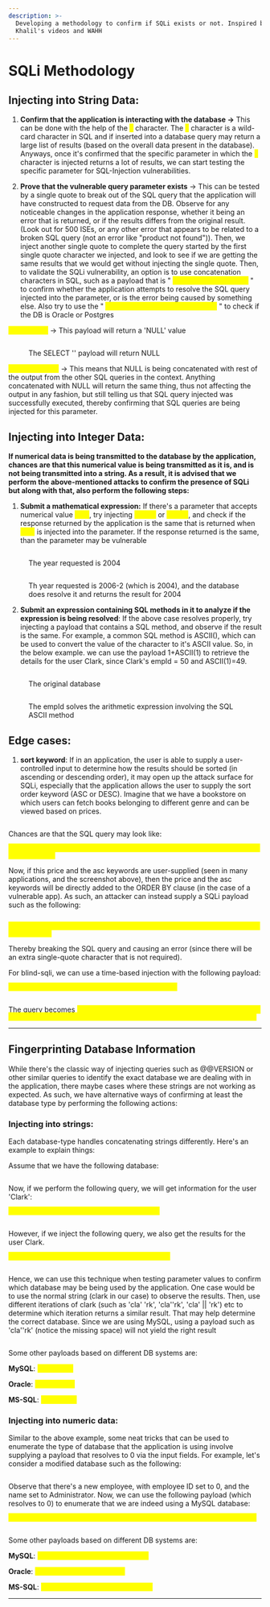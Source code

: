 ```yaml
---
description: >-
  Developing a methodology to confirm if SQLi exists or not. Inspired by Rana
  Khalil's videos and WAHH
---
```


# SQLi Methodology

## **Injecting into String Data:**

1. **Confirm that the application is interacting with the database ->** This can be done with the help of the <mark style="color:yellow;">`%`</mark> character. The <mark style="color:yellow;">`%`</mark> character is a wild-card character in SQL and if inserted into a database query may return a large list of results (based on the overall data present in the database). Anyways, once it's confirmed that the specific parameter in which the <mark style="color:yellow;">`%`</mark> character is injected returns a lot of results, we can start testing the specific parameter for SQL-Injection vulnerabilities.

&#x20;

2. **Prove that the vulnerable query parameter exists** -> This can be tested by a single quote to break out of the SQL query that the application will have constructed to request data from the DB. Observe for any noticeable changes in the application response, whether it being an error that is returned, or if the results differs from the original result. (Look out for 500 ISEs, or any other error that appears to be related to a broken SQL query (not an error like "product not found")). Then, we inject another single quote to complete the query started by the first single quote character we injected, and look to see if we are getting the same results that we would get without injecting the single quote. Then, to validate the SQLi vulnerability, an option is to use concatenation characters in SQL, such as a payload that is " <mark style="color:yellow;">`' || (SELECT '') || '`</mark> " to confirm whether the application attempts to resolve the SQL query injected into the parameter, or is the error being caused by something else. Also try to use the " <mark style="color:yellow;">`' || (SELECT '' FROM dual) || '`</mark> " to check if the DB is Oracle or Postgres

<mark style="color:yellow;">`(SELECT '')`</mark> -> This payload will return a 'NULL' value

<figure><img src="../../../.gitbook/assets/image (115).png" alt=""><figcaption><p>The SELECT '' payload will return NULL</p></figcaption></figure>

<mark style="color:yellow;">`' || NULL || '`</mark> -> This means that NULL is being concatenated with rest of the output from the other SQL queries in the context. Anything concatenated with NULL will return the same thing, thus not affecting the output in any fashion, but still telling us that SQL query injected was successfully executed, thereby confirming that SQL queries are being injected for this parameter. &#x20;

## **Injecting into Integer Data:**

**If numerical data is being transmitted to the database by the application, chances are that this numerical value is being transmitted as it is, and is not being transmitted into a string. As a result, it is advised that we perform the above-mentioned attacks to confirm the presence of SQLi but along with that, also perform the following steps:**

1. **Submit a mathematical expression:** If there's a parameter that accepts numerical value <mark style="color:yellow;">`2004`</mark>, try injecting <mark style="color:yellow;">`2006-2`</mark> or <mark style="color:yellow;">`2000+4`</mark>, and check if the response returned by the application is the same that is returned when <mark style="color:yellow;">`2004`</mark> is injected into the parameter. If the response returned is the same, than the parameter may be vulnerable

<figure><img src="../../../.gitbook/assets/image (120).png" alt=""><figcaption><p>The year requested is 2004</p></figcaption></figure>

<figure><img src="../../../.gitbook/assets/image (119).png" alt=""><figcaption><p>Th year requested is 2006-2 (which is 2004), and the database does resolve it and returns the result for 2004</p></figcaption></figure>

2. **Submit an expression containing SQL methods in it to analyze if the expression is being resolved**: If the above case resolves properly, try injecting a payload that contains a SQL method, and observe if the result is the same. For example, a common SQL method is ASCII(), which can be used to convert the value of the character to it's ASCII value. So, in the below example. we can use the payload 1+ASCII(1) to retrieve the details for the user Clark, since Clark's empId = 50 and ASCII(1)=49.&#x20;

<figure><img src="../../../.gitbook/assets/image (1) (1) (1) (1).png" alt=""><figcaption><p>The original database</p></figcaption></figure>

<figure><img src="../../../.gitbook/assets/image (1) (1) (1) (1) (1).png" alt=""><figcaption><p>The empId solves the arithmetic expression involving the SQL ASCII method</p></figcaption></figure>

## Edge cases:&#x20;

1. **sort keyword**: If in an application, the user is able to supply a user-controlled input to determine how the results should be sorted (in ascending or descending order), it may open up the attack surface for SQLi, especially that the application allows the user to supply the sort order keyword (ASC or DESC). Imagine that we have a bookstore on which users can fetch books belonging to different genre and can be viewed based on prices.&#x20;

<figure><img src="../../../.gitbook/assets/image (122).png" alt=""><figcaption></figcaption></figure>

Chances are that the SQL query may look like:

<mark style="color:yellow;">`SELECT name,title,price FROM bookstore WHERE genre = 'Thriller' ORDER BY price asc;`</mark>

Now, if this price and the asc keywords are user-supplied (seen in many applications, and the screenshot above), then the price and the asc keywords will be directly added to the ORDER BY clause (in the case of a vulnerable app). As such, an attacker can instead supply a SQLi payload such as the following:&#x20;

<figure><img src="../../../.gitbook/assets/image (123).png" alt=""><figcaption></figcaption></figure>

<mark style="color:yellow;">`SELECT name,title,price FROM bookstore WHERE genre = 'Thriller' ORDER BY price';--`</mark>

Thereby breaking the SQL query and causing an error (since there will be an extra single-quote character that is not required).

For blind-sqli, we can use a time-based injection with the following payload:

<mark style="color:yellow;">`(CASE WHEN 1=1 THEN pg_sleep(5) ELSE price END)`</mark>

<figure><img src="../../../.gitbook/assets/image (2) (1) (1).png" alt=""><figcaption></figcaption></figure>

The query becomes <mark style="color:yellow;">`SELECT name,title,price FROM bookstore WHERE genre = 'Thriller' ORDER BY (CASE WHEN 1=1 THEN pg_sleep(5) ELSE price END)`</mark>&#x20;

***

## Fingerprinting Database Information

While there's the classic way of injecting queries such as @@VERSION or other similar queries to identify the exact database we are dealing with in the application, there maybe cases where these strings are not working as expected. As such, we have alternative ways of confirming at least the database type by performing the following actions:&#x20;

### Injecting into strings:&#x20;

Each database-type handles concatenating strings differently. Here's an example to explain things:

Assume that we have the following database:

<figure><img src="../../../.gitbook/assets/image (125).png" alt=""><figcaption></figcaption></figure>

Now, if we perform the following query, we will get information for the user 'Clark':

<mark style="color:yellow;">`SELECT * FROM EMPLOYEE WHERE name='Clark';`</mark>

<figure><img src="../../../.gitbook/assets/image (126).png" alt=""><figcaption></figcaption></figure>

However, if we inject the following query, we also get the results for the user Clark.&#x20;

<mark style="color:yellow;">`SELECT * FROM EMPLOYEE WHERE name='Cla' 'rk';`</mark>

<figure><img src="../../../.gitbook/assets/image (127).png" alt=""><figcaption></figcaption></figure>

Hence, we can use this technique when testing parameter values to confirm which database may be being used by the application. One case would be to use the normal string (clark in our case) to observe the results. Then, use different iterations of clark (such as 'cla' 'rk', 'cla''rk', 'cla' || 'rk') etc to determine which iteration returns a similar result. That may help determine the correct database. Since we are using MySQL, using a payload such as 'cla''rk' (notice the missing space) will not yield the right result

<figure><img src="../../../.gitbook/assets/image (128).png" alt=""><figcaption></figcaption></figure>

Some other payloads based on different DB systems are:

**MySQL**: <mark style="color:yellow;">`'cla' 'rk'`</mark>

**Oracle**: <mark style="color:yellow;">`'cla'||'rk'`</mark>

**MS-SQL**: <mark style="color:yellow;">`'cla'+'rk'`</mark>

### Injecting into numeric data:

Similar to the above example, some neat tricks that can be used to enumerate the type of database that the application is using involve supplying a payload that resolves to 0 via the input fields. For example, let's consider a modified database such as the following:

<figure><img src="../../../.gitbook/assets/image (129).png" alt=""><figcaption></figcaption></figure>

Observe that there's a new employee, with employee ID set to 0, and the name set to Administrator. Now, we can use the following payload (which resolves to 0) to enumerate that we are indeed using a MySQL database:

<mark style="color:yellow;">`SELECT * FROM EMPLOYEE WHERE empId='CONNECTION_ID()-CONNECTION_ID()';`</mark>

<figure><img src="../../../.gitbook/assets/image (130).png" alt=""><figcaption></figcaption></figure>

Some other payloads based on different DB systems are:

**MySQL**: <mark style="color:yellow;">`CONNECTION_ID()-CONNECTION_ID()`</mark>

**Oracle**: <mark style="color:yellow;">`BITAND(1,1) - BITAND(1,1)`</mark>

**MS-SQL**: <mark style="color:yellow;">`@@PACK_RECEIVED-@@PACK_RECEIVED`</mark>&#x20;

***
